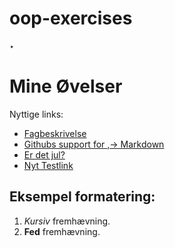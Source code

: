 # oop-exercises
‣
# Mine Øvelser
Nyttige links:
- [Fagbeskrivelse](https://odin.sdu.dk/sitecore/index.php?a=fagbesk&id=111413&lang=da)
- [Githubs support for
,→ Markdown](https://docs.github.com/en/get-started/writing-on-github/getting-started-with-writing-and-formatting-on-github/basic-writing-and-formatting-syntax)
- [Er det jul?](https://isitchristmas.com)
- [Nyt Testlink](https://www.hltv.org/)
## Eksempel formatering:
1. *Kursiv* fremhævning.
2. **Fed** fremhævning.